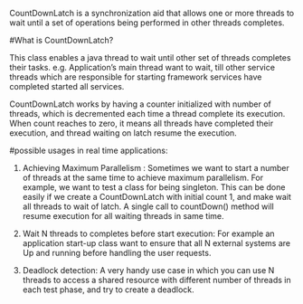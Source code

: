 CountDownLatch is a synchronization aid that allows one or more threads to wait until a 
set of operations being performed in other threads completes.

#What is CountDownLatch?

This class enables a java thread to wait until other set of threads completes their tasks. 
e.g. Application’s main thread want to wait, till other service threads which are responsible 
for starting framework services have completed started all services.

CountDownLatch works by having a counter initialized with number of threads, which is 
decremented each time a thread complete its execution. When count reaches to zero, 
it means all threads have completed their execution, and thread waiting on latch 
resume the execution.

#possible usages in real time applications: 

1) Achieving Maximum Parallelism : Sometimes we want to start a number of threads at the same time 
to achieve maximum parallelism. For example, we want to test a class for being singleton. 
This can be done easily if we create a CountDownLatch with initial count 1, and make wait 
all threads to wait of latch. A single call to countDown() method will resume execution 
for all waiting threads in same time.

2) Wait N threads to completes before start execution: For example an application start-up 
class want to ensure that all N external systems are Up and running before handling 
the user requests.

3) Deadlock detection: A very handy use case in which you can use N threads to access a 
shared resource with different number of threads in each test phase, and try to create 
a deadlock.
